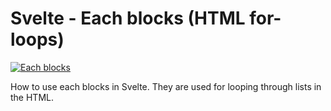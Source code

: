 # Svelte - Each blocks (HTML for-loops)

[![Each blocks](https://img.youtube.com/vi/rXmDZ7jj2P0/0.jpg)](https://youtu.be/rXmDZ7jj2P0 "Each blocks")

How to use each blocks in Svelte. They are used for looping through lists in the HTML.
